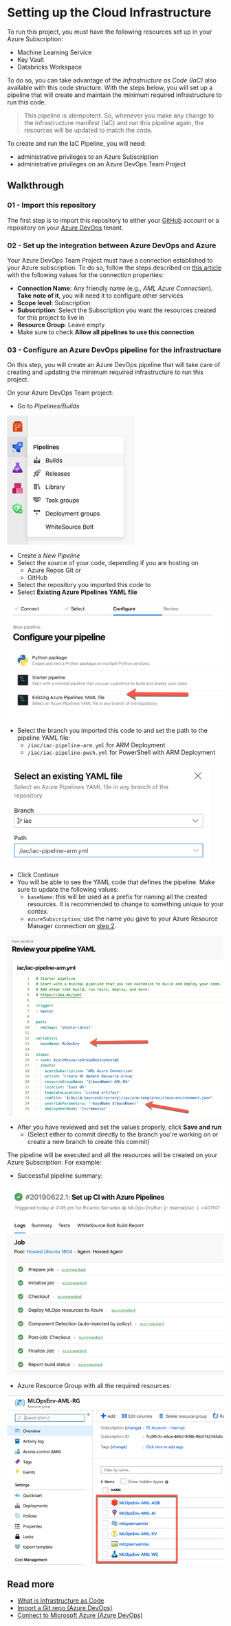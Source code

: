 # Setting up the Cloud Infrastructure

To run this project, you must have the following resources set up
in your Azure Subscription:

- Machine Learning Service
- Key Vault
- Databricks Workspace

To do so, you can take advantage of the *Infrastructure as Code (IaC)* also available
with this code structure. With the steps below, you will set up a pipeline that
will create and maintain the minimum required infrastructure to run this code.

> This pipeline is idempotent. So, whenever you make any change to the
> infrastructure manifest (IaC) and run this pipeline again, the resources will
> be updated to match the code.

To create and run the IaC Pipeline, you will need:

- administrative privileges to an Azure Subscription
- administrative privileges on an Azure DevOps Team Project

## Walkthrough

### 01 - Import this repository

The first step is to import this repository to either your
[GitHub](https://help.github.com/en/articles/importing-a-repository-with-github-importer)
account or a repository on your
[Azure DevOps](https://docs.microsoft.com/en-us/azure/devops/repos/git/import-git-repository?view=azure-devops)
tenant.

### 02 - Set up the integration between Azure DevOps and Azure

Your Azure DevOps Team Project must have a connection established
to your Azure subscription. To do so, follow the steps described on
[this article](https://docs.microsoft.com/en-us/azure/devops/pipelines/library/connect-to-azure?view=azure-devops#create-an-azure-resource-manager-service-connection-using-automated-security)
with the following values for the connection properties:

- **Connection Name**: Any friendly name (e.g., *AML Azure Connection*).
**Take note of it**, you will
need it to configure other services
- **Scope level**: Subscription
- **Subscription**: Select the Subscription you want the resources
created for this project to live in
- **Resource Group**: Leave empty
- Make sure to check **Allow all pipelines to use this connection**

### 03 - Configure an Azure DevOps pipeline for the infrastructure

On this step, you will create an Azure DevOps pipeline that will take care
of creating and updating the minimum required infrastructure to run this
project.

On your Azure DevOps Team project:

- Go to *Pipelines/Builds*

![Build Pipelines](images/iac/01-pipelines-build.png)

- Create a *New Pipeline*
- Select the source of your code, depending if you are hosting on
  - Azure Repos Git or
  - GitHub
- Select the repository you imported this code to
- Select **Existing Azure Pipelines YAML file**

![Existing YAML](images/iac/02-existing-yaml.png)

- Select the branch you imported this code to and set the path to the
pipeline YAML file:
  - `/iac/iac-pipeline-arm.yml` for ARM Deployment
  - `/iac/iac-pipeline-pwsh.yml` for PowerShell with ARM Deployment

![Select branch and YAML file](images/iac/03-branch-file.png)

- Click Continue
- You will be able to see the YAML code that defines the pipeline.
Make sure to update the following values:
  - `baseName`: this will be used as a prefix for naming all the created
  resources. It is recommended to change to something unique to your contex.
  - `azureSubscription`: use the name you gave to your Azure Resource Manager
  connection on [step 2](#02---Set-up-the-integration-between-Azure-DevOps-and-Azure).

![YAML code](images/iac/04-pipeline-review.png)

- After you have reviewed and set the values properly, click **Save and run**
  - (Select either to commit directly to the branch you're working on or
  create a new branch to create this commit)

The pipeline will be executed and all the resources will be created on your
Azure Subscription. For example:

- Successful pipeline summary:

![Pipeline Summary](images/iac/05-successful-pipeline.png)

- Azure Resource Group with all the required resources:

![Azure Resource Group](images/iac/06-resources-azure.png)

## Read more

- [What is Infrastructure as Code](https://docs.microsoft.com/en-us/azure/devops/learn/what-is-infrastructure-as-code)
- [Import a Git repo (Azure DevOps)](https://docs.microsoft.com/en-us/azure/devops/repos/git/import-git-repository?view=azure-devops)
- [Connect to Microsoft Azure (Azure DevOps)](https://docs.microsoft.com/en-us/azure/devops/pipelines/library/connect-to-azure?view=azure-devops#create-an-azure-resource-manager-service-connection-using-automated-security)

